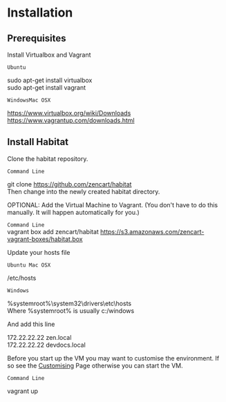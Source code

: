 Installation
============

Prerequisites
-------------

Install Virtualbox and Vagrant
>
`Ubuntu`
>
sudo apt-get install virtualbox  
sudo apt-get install vagrant
>
`WindowsMac OSX`
>
https://www.virtualbox.org/wiki/Downloads  
https://www.vagrantup.com/downloads.html  

Install Habitat
---------------

Clone the habitat repository.
>
`Command Line`
>
git clone https://github.com/zencart/habitat  
Then change into the newly created habitat directory.

OPTIONAL: Add the Virtual Machine to Vagrant. (You don't have to do this manually. It will happen automatically for you.)
>
`Command Line`  
vagrant box add zencart/habitat https://s3.amazonaws.com/zencart-vagrant-boxes/habitat.box

Update your hosts file
>
`Ubuntu Mac OSX`
>
/etc/hosts  
>
`Windows`
>
%systemroot%\system32\drivers\etc\hosts  
Where %systemroot% is usually c:/windows

And add this line
>
172.22.22.22 zen.local  
172.22.22.22 devdocs.local

Before you start up the VM you may want to customise the environment. If so see the [Customising](customising.md) Page otherwise you can start the VM.
>
`Command Line`
>
vagrant up
